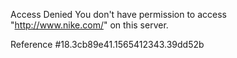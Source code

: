 Access Denied You don't have permission to access "http://www.nike.com/" on this server.

Reference #18.3cb89e41.1565412343.39dd52b